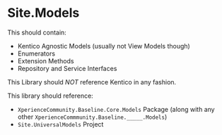 ﻿# Site.Models
This should contain:
* Kentico Agnostic Models (usually not View Models though)
* Enumerators
* Extension Methods
* Repository and Service Interfaces

This Library should *NOT* reference Kentico in any fashion.

This library should reference:
* `XperienceCommunity.Baseline.Core.Models` Package (along with any other `XperienceCommmunity.Baseline._____.Models`)
* `Site.UniversalModels` Project
